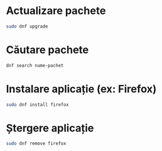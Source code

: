 # Actualizare pachete
```bash
sudo dnf upgrade
```
# Căutare pachete
```bash
dnf search nume-pachet
```
# Instalare aplicație (ex: Firefox)
```bash
sudo dnf install firefox
```
# Ștergere aplicație
```bash
sudo dnf remove firefox
```
